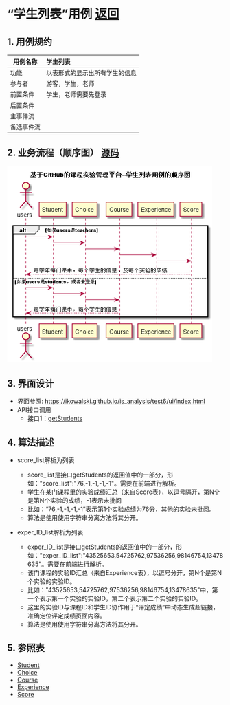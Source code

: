 ﻿<!-- markdownlint-disable MD033-->
<!-- 禁止MD033类型的警告 https://www.npmjs.com/package/markdownlint -->

# “学生列表”用例 [返回](../README.md)
## 1. 用例规约

|用例名称|学生列表|
|-------|:-------------|
|功能|以表形式的显示出所有学生的信息|
|参与者|游客，学生，老师|
|前置条件|学生，老师需要先登录|
|后置条件| |
|主事件流| |
|备选事件流| |

## 2. 业务流程（顺序图） [源码](../src/sequence学生列表.puml)
![sequence1](../sequence学生列表.png) 

## 3. 界面设计
- 界面参照: https://ikowalski.github.io/is_analysis/test6/ui/index.html
- API接口调用
    - 接口1：[getStudents](../接口/getStudents.md) 

## 4. 算法描述

- score_list解析为列表  
  - score_list是接口getStudents的返回值中的一部分，形如："score_list":"76,-1,-1,-1,-1"。需要在前端进行解析。  
  - 学生在某门课程里的实验成绩汇总（来自Score表），以逗号隔开，第N个是第N个实验的成绩，-1表示未批阅
  - 比如：“76,-1,-1,-1,-1”表示第1个实验成绩为76分，其他的实验未批阅。  
  - 算法是使用使用字符串分离方法将其分开。

- exper_ID_list解析为列表
    - exper_ID_list是接口getStudents的返回值中的一部分，形如："exper_ID_list":"43525653,54725762,97536256,98146754,13478635"。需要在前端进行解析。
    - 该门课程的实验ID汇总（来自Experience表），以逗号分开，第N个是第N个实验的实验ID。    
    - 比如："43525653,54725762,97536256,98146754,13478635"中，第一个表示第一个实验的实验ID，第二个表示第二个实验的实验ID。
    - 这里的实验ID与课程ID和学生ID协作用于“评定成绩”中动态生成超链接，准确定位评定成绩页面内容。
    - 算法是使用使用字符串分离方法将其分开。
    
## 5. 参照表

- [Student](../数据库设计.md/#Student)
- [Choice](../数据库设计.md/#Choice)
- [Course](../数据库设计.md/#Course)
- [Experience](../数据库设计.md/#Experience)
- [Score](../数据库设计.md/#Score)